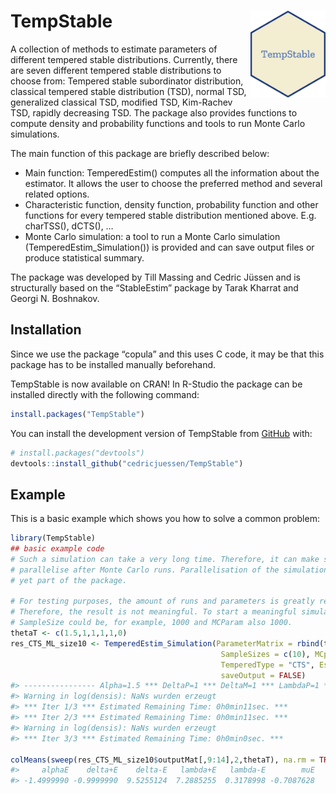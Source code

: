 
<!-- README.md is generated from README.Rmd. Please edit that file -->

# TempStable <img src="man/figures/logo.png" align="right" width="120" />

<!-- badges: start -->
<!-- badges: end -->
<!-- Start of my description -->

A collection of methods to estimate parameters of different tempered
stable distributions. Currently, there are seven different tempered
stable distributions to choose from: Tempered stable subordinator
distribution, classical tempered stable distribution (TSD), normal TSD,
generalized classical TSD, modified TSD, Kim-Rachev TSD, rapidly
decreasing TSD. The package also provides functions to compute density
and probability functions and tools to run Monte Carlo simulations.

The main function of this package are briefly described below:

-   Main function: TemperedEstim() computes all the information about
    the estimator. It allows the user to choose the preferred method and
    several related options.
-   Characteristic function, density function, probability function and
    other functions for every tempered stable distribution mentioned
    above. E.g. charTSS(), dCTS(), …
-   Monte Carlo simulation: a tool to run a Monte Carlo simulation
    (TemperedEstim_Simulation()) is provided and can save output files
    or produce statistical summary.

The package was developed by Till Massing and Cedric Jüssen and is
structurally based on the “StableEstim” package by Tarak Kharrat and
Georgi N. Boshnakov.

<!-- End of my description -->

## Installation

Since we use the package “copula” and this uses C code, it may be that
this package has to be installed manually beforehand.

TempStable is now available on CRAN! In R-Studio the package can be
installed directly with the following command:

``` r
install.packages("TempStable")
```

You can install the development version of TempStable from
[GitHub](https://github.com/) with:

``` r
# install.packages("devtools")
devtools::install_github("cedricjuessen/TempStable")
```

## Example

This is a basic example which shows you how to solve a common problem:

``` r
library(TempStable)
## basic example code
# Such a simulation can take a very long time. Therefore, it can make sense to 
# parallelise after Monte Carlo runs. Parallelisation of the simulation is not 
# yet part of the package. 

# For testing purposes, the amount of runs and parameters is greatly reduced. 
# Therefore, the result is not meaningful. To start a meaningful simulation, the
# SampleSize could be, for example, 1000 and MCParam also 1000.
thetaT <- c(1.5,1,1,1,1,0)
res_CTS_ML_size10 <- TemperedEstim_Simulation(ParameterMatrix = rbind(thetaT),
                                               SampleSizes = c(10), MCparam = 3,
                                               TemperedType = "CTS", Estimfct = "ML",
                                               saveOutput = FALSE)
#> ---------------- Alpha=1.5 *** DeltaP=1 *** DeltaM=1 *** LambdaP=1 *** LambdaM=1 *** mu=0 ---------------
#> Warning in log(densis): NaNs wurden erzeugt
#> *** Iter 1/3 *** Estimated Remaining Time: 0h0min11sec. *** 
#> *** Iter 2/3 *** Estimated Remaining Time: 0h0min11sec. ***
#> Warning in log(densis): NaNs wurden erzeugt
#> *** Iter 3/3 *** Estimated Remaining Time: 0h0min0sec. ***

colMeans(sweep(res_CTS_ML_size10$outputMat[,9:14],2,thetaT), na.rm = TRUE)
#>     alphaE    delta+E    delta-E   lambda+E   lambda-E        muE 
#> -1.4999990 -0.9999990  9.5255124  7.2885255  0.3178998 -0.7087628
```
